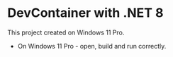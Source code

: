 # DevContainer with .NET 8

This project created on Windows 11 Pro.

- On Windows 11 Pro - open, build and run correctly.